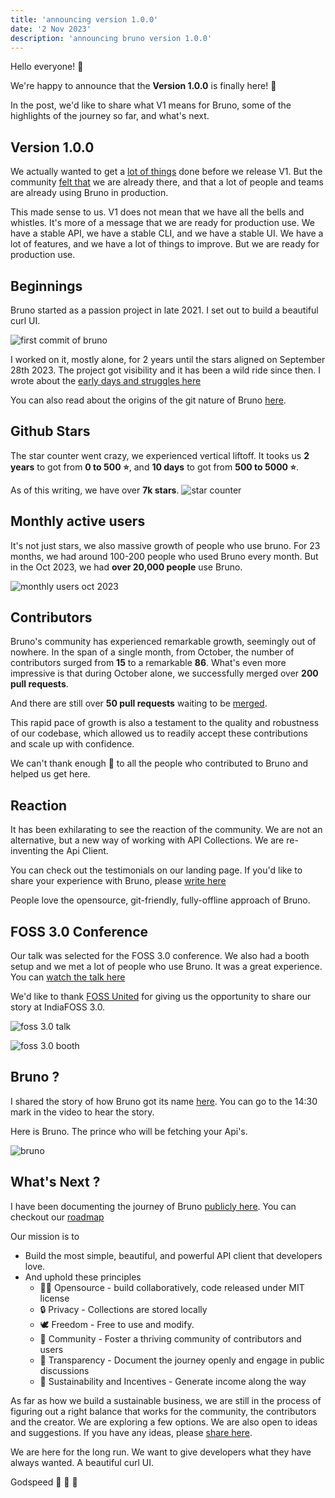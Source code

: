 ```yaml
---
title: 'announcing version 1.0.0'
date: '2 Nov 2023'
description: 'announcing bruno version 1.0.0'
---
```


Hello everyone! 👋

We're happy to announce that the **Version 1.0.0** is finally here! 🎉

In the post, we'd like to share what V1 means for Bruno, some of the highlights of the journey so far, and what's next.


## Version 1.0.0

We actually wanted to get a [lot of things](https://github.com/usebruno/bruno/discussions/384) done before we release V1. But the community [felt that](https://github.com/usebruno/bruno/issues/643#issuecomment-1766707137) we are already there, and that a lot of people and teams are already using Bruno in production.

This made sense to us. V1 does not mean that we have all the bells and whistles. It's more of a message that we are ready for production use. We have a stable API, we have a stable CLI, and we have a stable UI. We have a lot of features, and we have a lot of things to improve. But we are ready for production use.


## Beginnings

Bruno started as a passion project in late 2021. I set out to build a beautiful curl UI.

![first commit of bruno](/images/bruno-first-commit.png)

I worked on it, mostly alone, for 2 years until the stars aligned on September 28th 2023.
The project got visibility and it has been a wild ride since then.
I wrote about the [early days and struggles here](https://github.com/usebruno/bruno/discussions/269)

You can also read about the origins of the git nature of Bruno [here](/blog/the-saas-dilemma).


## Github Stars

The star counter went crazy, we experienced vertical liftoff.
It tooks us **2 years** to got from **0 to 500 ⭐**, and **10 days** to got from **500 to 5000 ⭐**.

As of this writing, we have over **7k stars**.
![star counter](/images/star-counter.png)

## Monthly active users

It's not just stars, we also massive growth of people who use bruno. For 23 months, we had around 100-200 people who used Bruno every month. But in the Oct 2023, we had **over 20,000 people** use Bruno.

![monthly users oct 2023](/images/monthly-users-oct-2023.png)

## Contributors

Bruno's community has experienced remarkable growth, seemingly out of nowhere. In the span of a single month, from October, the number of contributors surged from **15** to a remarkable **86**. What's even more impressive is that during October alone, we successfully merged over **200 pull requests**.

And there are still over **50 pull requests** waiting to be [merged](https://github.com/usebruno/bruno/pulls).

This rapid pace of growth is also a testament to the quality and robustness of our codebase, which allowed us to readily accept these contributions and scale up with confidence.

We can't thank enough 💛 to all the people who contributed to Bruno and helped us get here.

## Reaction

It has been exhilarating to see the reaction of the community. We are not an alternative, but a new way of working with API Collections. We are re-inventing the Api Client.

You can check out the testimonials on our landing page. If you'd like to share your experience with Bruno, please [write here](https://github.com/usebruno/bruno/discussions/343)

People love the opensource, git-friendly, fully-offline approach of Bruno.

## FOSS 3.0 Conference

Our talk was selected for the FOSS 3.0 conference. We also had a booth setup and we met a lot of people who use Bruno. It was a great experience.
You can [watch the talk here](https://www.youtube.com/watch?v=7bSMFpbcPiY)

We'd like to thank [FOSS United](https://fossunited.org/) for giving us the opportunity to share our story at IndiaFOSS 3.0.

![foss 3.0 talk](/images/foss-3.0.png)

![foss 3.0 booth](/images/foss-3.0-booth.png)

## Bruno ?

I shared the story of how Bruno got its name [here](https://youtu.be/7bSMFpbcPiY?si=Gno9M7G5LFdwa1Yg&t=869). You can go to the 14:30 mark in the video to hear the story.

Here is Bruno. The prince who will be fetching your Api's.

![bruno](/images/bruno-face-reveal.png)

## What's Next ?

I have been documenting the journey of Bruno [publicly here](https://github.com/usebruno/bruno/discussions/269). You can checkout our [roadmap](https://github.com/usebruno/bruno/discussions/384)

Our mission is to

* Build the most simple, beautiful, and powerful API client that developers love.
* And uphold these principles
  * 👩‍💻 Opensource - build collaboratively, code released under MIT license
  * 🔒 Privacy - Collections are stored locally
  * 🕊️ Freedom - Free to use and modify.
  * 🤝 Community - Foster a thriving community of contributors and users
  * 📜 Transparency - Document the journey openly and engage in public discussions
  * 🤑 Sustainability and Incentives - Generate income along the way

As far as how we build a sustainable business, we are still in the process of figuring out a right balance that works for the community, the contributors and the creator. We are exploring a few options. We are also open to ideas and suggestions. If you have any ideas, please [share here](https://github.com/usebruno/bruno/discussions/384).

We are here for the long run. We want to give developers what they have always wanted. A beautiful curl UI.

Godspeed 🖖 🐶 💛
